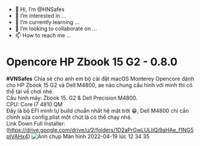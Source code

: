 - 👋 Hi, I’m @HNSafes
- 👀 I’m interested in ...
- 🌱 I’m currently learning ...
- 💞️ I’m looking to collaborate on ...
- 📫 How to reach me ...
# Opencore HP Zbook 15 G2 - 0.8.0

**#VNSafes** Chia sẻ cho anh em bộ cài đặt macOS Monterey Opencore dành cho HP Zbook 15 G2 và Dell M4800, ae nào chung cấu hình với mình thì có thể tải về chơi nhé.                                      
Cấu hình máy: Zbook 15. G2 & Dell Precision M4800.        
CPU: Core I7 4810 QM                                                                       
Đây là bộ EFI mình tự build chuẩn nhất hệ mặt trời 😁, Dell M4800 chỉ cần chỉnh sửa config.plist một chút là có thể chạy nhé.                               
Link Down Full Installer: 
(https://drive.google.com/drive/u/2/folders/1D2aPrGwLULIiQi9aHAe_f1NG5pIVAHx4)
![Ảnh chụp Màn hình 2022-04-19 lúc 12 34 35](https://user-images.githubusercontent.com/103987160/163943326-f0feba96-c7ee-4e5e-8a48-26573a480818.png)
<!---
Chia sẻ cho anh em nào chung cấu hình Zbook 15 g2 Core I7, HD Graphic 4800, Opencore 0.8.0. Bản Hackintosh này có thể dùng cả cho Dell Precision M4800, đây là bản Momterey 12.3.1 mới nhất do tự tay mình build EFI, ae nào thích thì tải về chơi nhé, full bộ cài đặt fix full all, chuẩn nhất hệ mặt trời 😜😜😜.
Link Down: [Download Full Installer] (https://drive.google.com/file/d/1Q1nJMxKgGs0tKpfgBleVuOzEqfZYEJsc/view?usp=sharing)
--->
